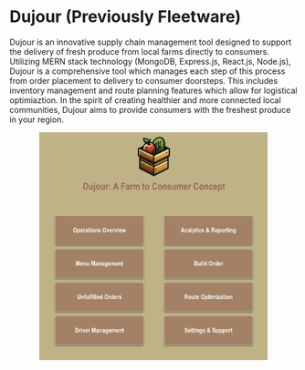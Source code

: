 # Dujour (Previously Fleetware)

Dujour is an innovative supply chain management tool designed to support the delivery of fresh produce from local farms directly to consumers. Utilizing MERN stack technology (MongoDB, Express.js, React.js, Node.js), Dujour is a comprehensive tool which manages each step of this process from order placement to delivery to consumer doorsteps. This includes inventory management and route planning features which allow for logistical optimiaztion. In the spirit of creating healthier and more connected local communities, Dujour aims to provide consumers with the freshest produce in your region.

<p align="center">
  <img src="/client/public/homepage.png" alt="Homepage" height="400" width="400"/>
</p>
